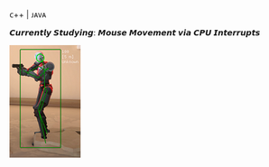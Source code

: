 ᴄ++ | ᴊᴀᴠᴀ

𝘾𝙪𝙧𝙧𝙚𝙣𝙩𝙡𝙮 𝙎𝙩𝙪𝙙𝙮𝙞𝙣𝙜: 
𝙈𝙤𝙪𝙨𝙚 𝙈𝙤𝙫𝙚𝙢𝙚𝙣𝙩 𝙫𝙞𝙖 𝘾𝙋𝙐 𝙄𝙣𝙩𝙚𝙧𝙧𝙪𝙥𝙩𝙨

![GAME HACKING](https://raw.githubusercontent.com/lil-skies/lil-skies/main/header.png)

